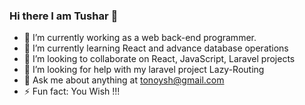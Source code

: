 ### Hi there I am Tushar 👋


- 🔭 I’m currently working as a web back-end programmer.
- 🌱 I’m currently learning React and advance database operations
- 👯 I’m looking to collaborate on React, JavaScript, Laravel projects
- 🤔 I’m looking for help with my laravel project Lazy-Routing
- 💬 Ask me about anything at tonoysh@gmail.com
- ⚡ Fun fact: You Wish !!!

